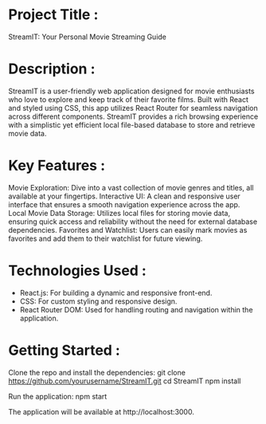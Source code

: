 # Project Title :

StreamIT: Your Personal Movie Streaming Guide

# Description :

StreamIT is a user-friendly web application designed for movie enthusiasts who love to explore and keep track of their favorite films. Built with React and styled using CSS, this app utilizes React Router for seamless navigation across different components. StreamIT provides a rich browsing experience with a simplistic yet efficient local file-based database to store and retrieve movie data.

# Key Features  :

Movie Exploration: Dive into a vast collection of movie genres and titles, all available at your fingertips.
Interactive UI: A clean and responsive user interface that ensures a smooth navigation experience across the app.
Local Movie Data Storage: Utilizes local files for storing movie data, ensuring quick access and reliability without the need for external database dependencies.
Favorites and Watchlist: Users can easily mark movies as favorites and add them to their watchlist for future viewing.

# Technologies Used :

- React.js: For building a dynamic and responsive front-end.
- CSS: For custom styling and responsive design.
- React Router DOM: Used for handling routing and navigation within the application.


# Getting Started :

Clone the repo and install the dependencies:
git clone https://github.com/yourusername/StreamIT.git
cd StreamIT
npm install


Run the application:
npm start

The application will be available at http://localhost:3000.
